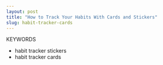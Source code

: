 ```yaml
---
layout: post
title: "How to Track Your Habits With Cards and Stickers"
slug: habit-tracker-cards
---
```


KEYWORDS

- habit tracker stickers
- habit tracker cards

